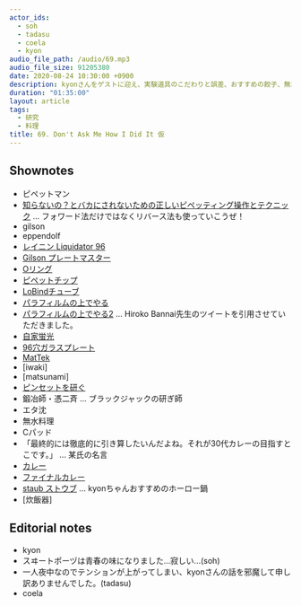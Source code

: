 ```yaml
---
actor_ids:
  - soh
  - tadasu
  - coela
  - kyon
audio_file_path: /audio/69.mp3
audio_file_size: 91205380
date: 2020-08-24 10:30:00 +0900
description: kyonさんをゲストに迎え、実験道具のこだわりと誤差、おすすめの餃子、無水料理や料理の楽しみなどについて話しました。
duration: "01:35:00"
layout: article
tags:
  - 研究
  - 料理
title: 69. Don't Ask Me How I Did It 仮 
---
```


## Shownotes
- ピペットマン
- [知らないの？とバカにされないための正しいピペッティング操作とテクニック](https://www.thermofisher.com/blog/learning-at-the-bench/pipetting-guide2/) ... フォワード法だけではなくリバース法も使っていこうぜ！
- gilson
- eppendolf
- [レイニン Liquidator 96](https://www.mt.com/jp/ja/home/products/pipettes/high-throughput-platforms/liquidator-96-pipetting.html)
- [Gilson プレートマスター](https://www.technosaurus.co.jp/categories/view/736)
- [Oリング](https://ja.wikipedia.org/wiki/O%E3%83%AA%E3%83%B3%E3%82%B0)
- [ピペットチップ](https://axel.as-1.co.jp/asone/s/A0070200/)
- [LoBindチューブ](https://online-shop.eppendorf.jp/JP-ja/Laboratory-Consumables-44512/Tubes-44515/Protein-LoBind-Tubes-PF-56251.html)
- [パラフィルムの上でやる](https://twitter.com/researchat_fm/status/1246939090395824129)
- [パラフィルムの上でやる2](https://twitter.com/hiroko_bannai/status/1246997750073290754) ... Hiroko Bannai先生のツイートを引用させていただきました。
- [自家蛍光](http://pdbu-support.bio-rad.co.jp/fcguide/0502.html)
- [96穴ガラスプレート](https://www.nikkei-pro.co.jp/news/detail/glass_micro_plate_001.htm)
- [MatTek](https://www.mattek.com/products/glass-bottom-dishes/)
- [iwaki]
- [matsunami]
- [ピンセットを研ぐ](https://togetter.com/li/932499)
- 鍛冶師・憑二斉 ... ブラックジャックの研ぎ師
- エタ沈
- 無水料理
- Cパッド
- 「最終的には徹底的に引き算したいんだよね。それが30代カレーの目指すとこです。」 ... 某氏の名言
- [カレー](http://web.archive.org/web/20100328012844/http://oixi.jp/happy/archive/11)
- [ファイナルカレー](https://cakes.mu/series/3733)
- [staub ストウブ](https://www.amazon.co.jp/dp/B000BPLCPG/?tag=researchatf04-22) ... kyonちゃんおすすめのホーロー鍋
- [炊飯器]



## Editorial notes
- kyon
- スヰートポーヅは青春の味になりました...寂しい...(soh)
- 一人夜中なのでテンションが上がってしまい、kyonさんの話を邪魔して申し訳ありませんでした。(tadasu)
- coela
